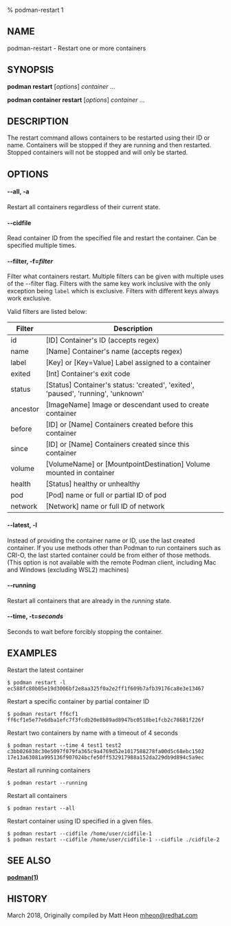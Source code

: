 % podman-restart 1

## NAME
podman\-restart - Restart one or more containers

## SYNOPSIS
**podman restart** [*options*] *container* ...

**podman container restart** [*options*] *container* ...

## DESCRIPTION
The restart command allows containers to be restarted using their ID or name.
Containers will be stopped if they are running and then restarted. Stopped
containers will not be stopped and will only be started.

## OPTIONS

#### **--all**, **-a**

Restart all containers regardless of their current state.

#### **--cidfile**

Read container ID from the specified file and restart the container.  Can be specified multiple times.

#### **--filter**, **-f**=*filter*

Filter what containers restart.
Multiple filters can be given with multiple uses of the --filter flag.
Filters with the same key work inclusive with the only exception being
`label` which is exclusive. Filters with different keys always work exclusive.

Valid filters are listed below:

| **Filter**      | **Description**                                                                  |
| --------------- | -------------------------------------------------------------------------------- |
| id              | [ID] Container's ID (accepts regex)                                              |
| name            | [Name] Container's name (accepts regex)                                          |
| label           | [Key] or [Key=Value] Label assigned to a container                               |
| exited          | [Int] Container's exit code                                                      |
| status          | [Status] Container's status: 'created', 'exited', 'paused', 'running', 'unknown' |
| ancestor        | [ImageName] Image or descendant used to create container                         |
| before          | [ID] or [Name] Containers created before this container                          |
| since           | [ID] or [Name] Containers created since this container                           |
| volume          | [VolumeName] or [MountpointDestination] Volume mounted in container              |
| health          | [Status] healthy or unhealthy                                                    |
| pod             | [Pod] name or full or partial ID of pod                                          |
| network         | [Network] name or full ID of network                                             |

#### **--latest**, **-l**

Instead of providing the container name or ID, use the last created container. If you use methods other than Podman
to run containers such as CRI-O, the last started container could be from either of those methods. (This option is not available with the remote Podman client, including Mac and Windows (excluding WSL2) machines)

#### **--running**

Restart all containers that are already in the *running* state.

#### **--time**, **-t**=*seconds*

Seconds to wait before forcibly stopping the container.

## EXAMPLES

Restart the latest container
```
$ podman restart -l
ec588fc80b05e19d3006bf2e8aa325f0a2e2ff1f609b7afb39176ca8e3e13467
```

Restart a specific container by partial container ID
```
$ podman restart ff6cf1
ff6cf1e5e77e6dba1efc7f3fcdb20e8b89ad8947bc0518be1fcb2c78681f226f
```

Restart two containers by name with a timeout of 4 seconds
```
$ podman restart --time 4 test1 test2
c3bb026838c30e5097f079fa365c9a4769d52e1017588278fa00d5c68ebc1502
17e13a63081a995136f907024bcfe50ff532917988a152da229db9d894c5a9ec
```

Restart all running containers
```
$ podman restart --running
```

Restart all containers
```
$ podman restart --all
```

Restart container using ID specified in a given files.
```
$ podman restart --cidfile /home/user/cidfile-1
$ podman restart --cidfile /home/user/cidfile-1 --cidfile ./cidfile-2
```

## SEE ALSO
**[podman(1)](podman.1.md)**

## HISTORY
March 2018, Originally compiled by Matt Heon <mheon@redhat.com>
